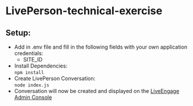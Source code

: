 # LivePerson-technical-exercise

## Setup:
* Add in .env file and fill in the following fields with your own application credentials:
    * SITE_ID
* Install Dependencies:  
`npm install`
* Create LivePerson Conversation:  
`node index.js`
* Conversation will now be created and displayed on the [LiveEngage Admin Console](https://authentication.liveperson.net/)